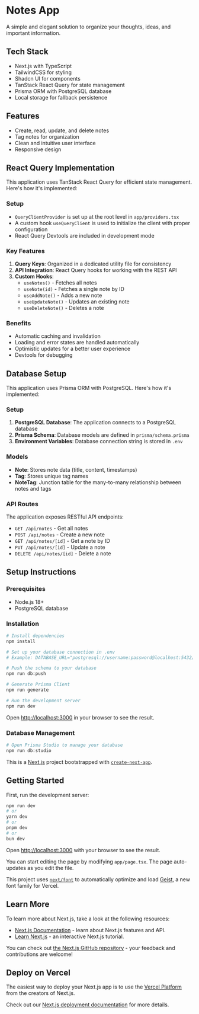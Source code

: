 # Notes App

A simple and elegant solution to organize your thoughts, ideas, and important information.

## Tech Stack

- Next.js with TypeScript
- TailwindCSS for styling
- Shadcn UI for components
- TanStack React Query for state management
- Prisma ORM with PostgreSQL database
- Local storage for fallback persistence

## Features

- Create, read, update, and delete notes
- Tag notes for organization
- Clean and intuitive user interface
- Responsive design

## React Query Implementation

This application uses TanStack React Query for efficient state management. Here's how it's implemented:

### Setup

- `QueryClientProvider` is set up at the root level in `app/providers.tsx`
- A custom hook `useQueryClient` is used to initialize the client with proper configuration
- React Query Devtools are included in development mode

### Key Features

1. **Query Keys**: Organized in a dedicated utility file for consistency
2. **API Integration**: React Query hooks for working with the REST API
3. **Custom Hooks**:
   - `useNotes()` - Fetches all notes
   - `useNote(id)` - Fetches a single note by ID
   - `useAddNote()` - Adds a new note
   - `useUpdateNote()` - Updates an existing note
   - `useDeleteNote()` - Deletes a note

### Benefits

- Automatic caching and invalidation
- Loading and error states are handled automatically
- Optimistic updates for a better user experience
- Devtools for debugging

## Database Setup

This application uses Prisma ORM with PostgreSQL. Here's how it's implemented:

### Setup

1. **PostgreSQL Database**: The application connects to a PostgreSQL database
2. **Prisma Schema**: Database models are defined in `prisma/schema.prisma`
3. **Environment Variables**: Database connection string is stored in `.env`

### Models

- **Note**: Stores note data (title, content, timestamps)
- **Tag**: Stores unique tag names
- **NoteTag**: Junction table for the many-to-many relationship between notes and tags

### API Routes

The application exposes RESTful API endpoints:

- `GET /api/notes` - Get all notes
- `POST /api/notes` - Create a new note
- `GET /api/notes/[id]` - Get a note by ID
- `PUT /api/notes/[id]` - Update a note
- `DELETE /api/notes/[id]` - Delete a note

## Setup Instructions

### Prerequisites

- Node.js 18+
- PostgreSQL database

### Installation

```bash
# Install dependencies
npm install

# Set up your database connection in .env
# Example: DATABASE_URL="postgresql://username:password@localhost:5432/notesapp?schema=public"

# Push the schema to your database
npm run db:push

# Generate Prisma Client
npm run generate

# Run the development server
npm run dev
```

Open [http://localhost:3000](http://localhost:3000) in your browser to see the result.

### Database Management

```bash
# Open Prisma Studio to manage your database
npm run db:studio
```

This is a [Next.js](https://nextjs.org) project bootstrapped with [`create-next-app`](https://nextjs.org/docs/app/api-reference/cli/create-next-app).

## Getting Started

First, run the development server:

```bash
npm run dev
# or
yarn dev
# or
pnpm dev
# or
bun dev
```

Open [http://localhost:3000](http://localhost:3000) with your browser to see the result.

You can start editing the page by modifying `app/page.tsx`. The page auto-updates as you edit the file.

This project uses [`next/font`](https://nextjs.org/docs/app/building-your-application/optimizing/fonts) to automatically optimize and load [Geist](https://vercel.com/font), a new font family for Vercel.

## Learn More

To learn more about Next.js, take a look at the following resources:

- [Next.js Documentation](https://nextjs.org/docs) - learn about Next.js features and API.
- [Learn Next.js](https://nextjs.org/learn) - an interactive Next.js tutorial.

You can check out [the Next.js GitHub repository](https://github.com/vercel/next.js) - your feedback and contributions are welcome!

## Deploy on Vercel

The easiest way to deploy your Next.js app is to use the [Vercel Platform](https://vercel.com/new?utm_medium=default-template&filter=next.js&utm_source=create-next-app&utm_campaign=create-next-app-readme) from the creators of Next.js.

Check out our [Next.js deployment documentation](https://nextjs.org/docs/app/building-your-application/deploying) for more details.
